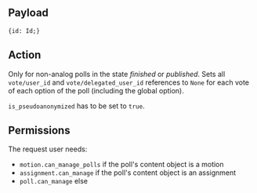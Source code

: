 ## Payload
```
{id: Id;}
```

## Action
Only for non-analog polls in the state *finished* or *published*. Sets all `vote/user_id` and `vote/delegated_user_id` references to `None` for each vote of each option of the poll (including the global option).

`is_pseudoanonymized` has to be set to `true`.

## Permissions
The request user needs:
- `motion.can_manage_polls` if the poll's content object is a motion
- `assignment.can_manage` if the poll's content object is an assignment
- `poll.can_manage` else
